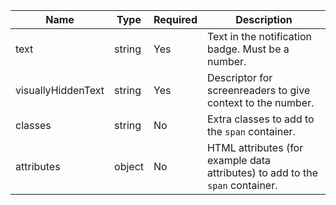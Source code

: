 | Name       | Type   | Required | Description                                                                                                                      |
| ---------- | ------ | -------- | -------------------------------------------------------------------------------------------------------------------------------- |
| text       | string | Yes      | Text in the notification badge. Must be a number.  |
| visuallyHiddenText     | string | Yes      | Descriptor for screenreaders to give context to the number. |
| classes    | string | No    | Extra classes to add to the `span` container.                                                       |
| attributes | object | No       | HTML attributes (for example data attributes) to add to the `span` container.                                                    |
